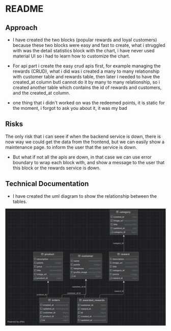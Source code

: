# README

## Approach

-   I have created the two blocks (popular rewards and loyal customers) because these two blocks were easy and fast to create, what i struggled with was the detail statistics block with the chart, i have never used material UI so i had to learn how to customize the chart.

-   For api part i create the easy crud apis first, for example managing the rewards (CRUD), what i did was i created a many to many relationship with customer table and rewards table, then later i needed to have the created_at column butI cannot do it by many to many relationship, so i created another table which contains the id of rewards and customers, and the created_at column.

-   one thing that i didn't worked on was the redeemed points, it is static for the moment, i forgot to ask you about it, it was my bad

## Risks

The only risk that i can seee if when the backend service is down, there is now way we could get the data from the frontend, but we can easily show a maintenance page. to inform the user that the service is down.

-   But what if not all the apis are down, in that case we can use error boundary to wrap each block with, and show a message to the user that this block or the rewards service is down.

## Technical Documentation

-   I have created the uml diagram to show the relationship between the tables.

![alt text](./public/uml-diagram.png)
